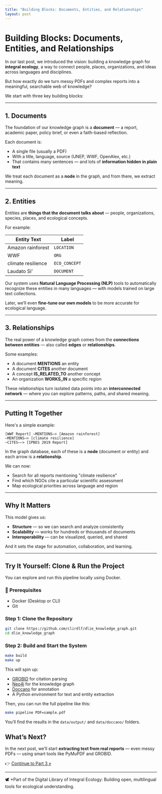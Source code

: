```yaml
---
title: "Building Blocks: Documents, Entities, and Relationships"
layout: post
---
```


# Building Blocks: Documents, Entities, and Relationships

In our last post, we introduced the vision: building a knowledge graph for **integral ecology**, a way to connect people, places, organizations, and ideas across languages and disciplines.

But how exactly do we turn messy PDFs and complex reports into a meaningful, searchable web of knowledge?

We start with three key building blocks:

---

## 1. Documents

The foundation of our knowledge graph is a **document** — a report, academic paper, policy brief, or even a faith-based reflection.

Each document is:

- A single file (usually a PDF)
- With a title, language, source (UNEP, WWF, OpenAlex, etc.)
- That contains many sentences — and lots of **information hidden in plain text**

We treat each document as a **node** in the graph, and from there, we extract meaning.

---

## 2. Entities

Entities are **things that the document talks about** — people, organizations, species, places, and ecological concepts.

For example:

| Entity Text          | Label       |
|----------------------|-------------|
| Amazon rainforest     | `LOCATION`  |
| WWF                   | `ORG`       |
| climate resilience    | `ECO_CONCEPT` |
| Laudato Si’           | `DOCUMENT`  |

Our system uses **Natural Language Processing (NLP)** tools to automatically recognize these entities in many languages — with models trained on large text collections.

Later, we’ll even **fine-tune our own models** to be more accurate for ecological language.

---

## 3. Relationships

The real power of a knowledge graph comes from the **connections between entities** — also called **edges** or **relationships**.

Some examples:

- A document **MENTIONS** an entity
- A document **CITES** another document
- A concept **IS_RELATED_TO** another concept
- An organization **WORKS_IN** a specific region

These relationships turn isolated data points into an **interconnected network** — where you can explore patterns, paths, and shared meaning.

---

## Putting It Together

Here's a simple example:

```cypher
[WWF Report] –MENTIONS–> [Amazon rainforest]
–MENTIONS–> [climate resilience]
–CITES—–> [IPBES 2019 Report]
```

In the graph database, each of these is a **node** (document or entity) and each arrow is a **relationship**.

We can now:

- Search for all reports mentioning "climate resilience"
- Find which NGOs cite a particular scientific assessment
- Map ecological priorities across language and region

---

## Why It Matters

This model gives us:

- **Structure** — so we can search and analyze consistently
- **Scalability** — works for hundreds or thousands of documents
- **Interoperability** — can be visualized, queried, and shared

And it sets the stage for automation, collaboration, and learning.

---

## Try It Yourself: Clone & Run the Project

You can explore and run this pipeline locally using Docker.

### 🧰 Prerequisites

- Docker (Desktop or CLI)  
- Git

### Step 1: Clone the Repository

```bash
git clone https://github.com/clirdlf/dlie_knowledge_graph.git
cd dlie_knowledge_graph
```

### Step 2: Build and Start the System

```bash
make build
make up
```

This will spin up:

* [GROBID](https://grobid.readthedocs.io/en/latest/) for citation parsing
* [Neo4j](https://neo4j.com/) for the knowledge graph
* [Doccano](https://doccano.github.io/doccano/) for annotation
* A Python environment for text and entity extraction

Then, you can run the full pipeline like this:

```bash
make pipeline PDF=sample.pdf
```

You’ll find the results in the `data/output/` and `data/doccano/` folders.


## What’s Next?

In the next post, we’ll start **extracting text from real reports** — even messy PDFs — using smart tools like PyMuPDF and GROBID.

👉 [Continue to Part 3 »](./03_pdf_to_text.html)

---

🕊️ *Part of the Digital Library of Integral Ecology: Building open, multilingual tools for ecological understanding.
